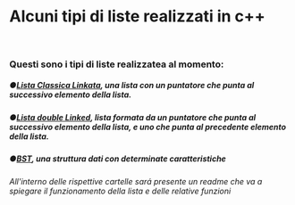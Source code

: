 <html>
<h1>Alcuni tipi di liste realizzati in c++</h1><br>
<h3>Questi sono i tipi di liste realizzatea al momento:</h3> 

<h5>●<a href=https://github.com/Gamessmile/ListByMe_Cpp/tree/main/ListaClassicaLinkata>Lista Classica Linkata</a>, una lista con un puntatore che punta al successivo elemento della lista.</h5>
<h5>●<a href=https://github.com/Gamessmile/ListByMe_Cpp/tree/main/ListDoubleLinked>Lista double Linked</a>, lista formata da un puntatore che punta al successivo elemento della lista, e uno che punta al precedente elemento della lista.</h5>
<h5>●<a href=https://github.com/Gamessmile/ListByMe_Cpp/tree/main/BST>BST</a>, una struttura dati con determinate caratteristiche</h5>
<h6>All'interno delle rispettive cartelle sará presente un readme che va a spiegare il funzionamento della lista e delle relative funzioni</h6>
</html>
